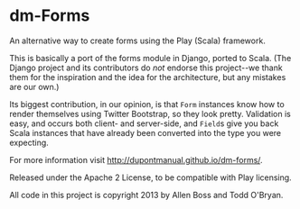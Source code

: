 dm-Forms
========

An alternative way to create forms using the Play (Scala) framework.

This is basically a port of the forms module in Django, ported to Scala. (The Django project
and its contributors do *not* endorse this project--we thank them for the inspiration and the
idea for the architecture, but any mistakes are our own.)

Its biggest contribution, in our opinion, is that `Form` instances know how to render themselves
using Twitter Bootstrap, so they look pretty. Validation is easy, and occurs both client- and
server-side, and `Field`s give you back Scala instances that have already been converted into the
type you were expecting.

For more information visit http://dupontmanual.github.io/dm-forms/.

Released under the Apache 2 License, to be compatible with Play licensing.

All code in this project is copyright 2013 by Allen Boss and Todd O'Bryan.